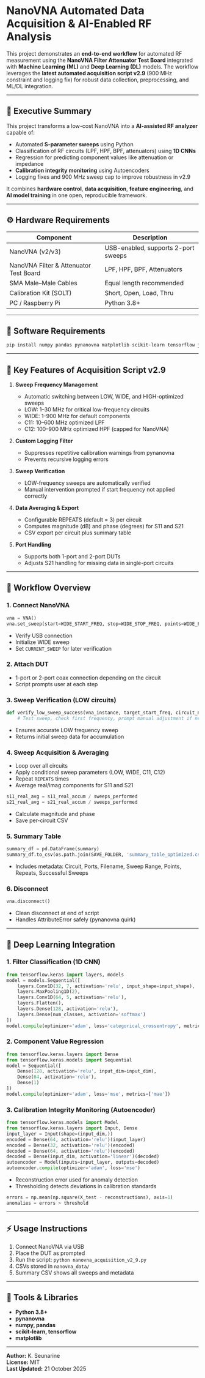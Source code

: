 
# NanoVNA Automated Data Acquisition & AI-Enabled RF Analysis

This project demonstrates an **end-to-end workflow** for automated RF measurement using the **NanoVNA Filter Attenuator Test Board** integrated with **Machine Learning (ML)** and **Deep Learning (DL)** models. The workflow leverages the **latest automated acquisition script v2.9** (900 MHz constraint and logging fix) for robust data collection, preprocessing, and ML/DL integration.

---

## 🧭 Executive Summary

This project transforms a low-cost NanoVNA into a **AI-assisted RF analyzer** capable of:

- Automated **S-parameter sweeps** using Python
- Classification of RF circuits (LPF, HPF, BPF, attenuators) using **1D CNNs**
- Regression for predicting component values like attenuation or impedance
- **Calibration integrity monitoring** using Autoencoders
- Logging fixes and 900 MHz sweep cap to improve robustness in v2.9

It combines **hardware control**, **data acquisition**, **feature engineering**, and **AI model training** in one open, reproducible framework.

---

## ⚙️ Hardware Requirements

| Component | Description |
|-----------|-------------|
| NanoVNA (v2/v3) | USB-enabled, supports 2-port sweeps |
| NanoVNA Filter & Attenuator Test Board | LPF, HPF, BPF, Attenuators |
| SMA Male–Male Cables | Equal length recommended |
| Calibration Kit (SOLT) | Short, Open, Load, Thru |
| PC / Raspberry Pi | Python 3.8+ |

---

## 🧠 Software Requirements

```bash
pip install numpy pandas pynanovna matplotlib scikit-learn tensorflow jupyter
```

---

## 📝 Key Features of Acquisition Script v2.9

1. **Sweep Frequency Management**
   - Automatic switching between LOW, WIDE, and HIGH-optimized sweeps
   - LOW: 1–30 MHz for critical low-frequency circuits
   - WIDE: 1–900 MHz for default components
   - C11: 10–600 MHz optimized LPF
   - C12: 100–900 MHz optimized HPF (capped for NanoVNA)

2. **Custom Logging Filter**
   - Suppresses repetitive calibration warnings from pynanovna
   - Prevents recursive logging errors

3. **Sweep Verification**
   - LOW-frequency sweeps are automatically verified
   - Manual intervention prompted if start frequency not applied correctly

4. **Data Averaging & Export**
   - Configurable REPEATS (default = 3) per circuit
   - Computes magnitude (dB) and phase (degrees) for S11 and S21
   - CSV export per circuit plus summary table

5. **Port Handling**
   - Supports both 1-port and 2-port DUTs
   - Adjusts S21 handling for missing data in single-port circuits

---

## 📡 Workflow Overview

### 1. Connect NanoVNA

```python
vna = VNA()
vna.set_sweep(start=WIDE_START_FREQ, stop=WIDE_STOP_FREQ, points=WIDE_POINTS)
```

- Verify USB connection
- Initialize WIDE sweep
- Set `CURRENT_SWEEP` for later verification

### 2. Attach DUT

- 1-port or 2-port coax connection depending on the circuit
- Script prompts user at each step

### 3. Sweep Verification (LOW circuits)

```python
def verify_low_sweep_success(vna_instance, target_start_freq, circuit_number, description):
    # Test sweep, check first frequency, prompt manual adjustment if needed
```

- Ensures accurate LOW frequency sweep
- Returns initial sweep data for accumulation

### 4. Sweep Acquisition & Averaging

- Loop over all circuits
- Apply conditional sweep parameters (LOW, WIDE, C11, C12)
- Repeat `REPEATS` times
- Average real/imag components for S11 and S21

```python
s11_real_avg = s11_real_accum / sweeps_performed
s21_real_avg = s21_real_accum / sweeps_performed
```

- Calculate magnitude and phase
- Save per-circuit CSV

### 5. Summary Table

```python
summary_df = pd.DataFrame(summary)
summary_df.to_csv(os.path.join(SAVE_FOLDER, 'summary_table_optimized.csv'), index=False)
```

- Includes metadata: Circuit, Ports, Filename, Sweep Range, Points, Repeats, Successful Sweeps

### 6. Disconnect

```python
vna.disconnect()
```
- Clean disconnect at end of script
- Handles AttributeError safely (pynanovna quirk)

---

## 🧩 Deep Learning Integration

### 1. Filter Classification (1D CNN)

```python
from tensorflow.keras import layers, models
model = models.Sequential([
    layers.Conv1D(32, 7, activation='relu', input_shape=input_shape),
    layers.MaxPooling1D(2),
    layers.Conv1D(64, 5, activation='relu'),
    layers.Flatten(),
    layers.Dense(128, activation='relu'),
    layers.Dense(num_classes, activation='softmax')
])
model.compile(optimizer='adam', loss='categorical_crossentropy', metrics=['accuracy'])
```

### 2. Component Value Regression

```python
from tensorflow.keras.layers import Dense
from tensorflow.keras.models import Sequential
model = Sequential([
    Dense(128, activation='relu', input_dim=input_dim),
    Dense(64, activation='relu'),
    Dense(1)
])
model.compile(optimizer='adam', loss='mse', metrics=['mae'])
```

### 3. Calibration Integrity Monitoring (Autoencoder)

```python
from tensorflow.keras.models import Model
from tensorflow.keras.layers import Input, Dense
input_layer = Input(shape=(input_dim,))
encoded = Dense(64, activation='relu')(input_layer)
encoded = Dense(32, activation='relu')(encoded)
decoded = Dense(64, activation='relu')(encoded)
decoded = Dense(input_dim, activation='linear')(decoded)
autoencoder = Model(inputs=input_layer, outputs=decoded)
autoencoder.compile(optimizer='adam', loss='mse')
```

- Reconstruction error used for anomaly detection
- Thresholding detects deviations in calibration standards

```python
errors = np.mean(np.square(X_test - reconstructions), axis=1)
anomalies = errors > threshold
```

---

## ⚡ Usage Instructions

1. Connect NanoVNA via USB
2. Place the DUT as prompted
3. Run the script: `python nanovna_acquisition_v2_9.py`
4. CSVs stored in `nanovna_data/`
5. Summary CSV shows all sweeps and metadata

---

## 🧰 Tools & Libraries

- **Python 3.8+**
- **pynanovna**
- **numpy, pandas**
- **scikit-learn, tensorflow**
- **matplotlib**

---

**Author:** K. Seunarine  
**License:** MIT  
**Last Updated:** 21 October 2025
